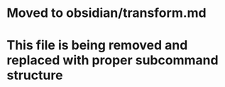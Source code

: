 # Moved to obsidian/transform.md
# This file is being removed and replaced with proper subcommand structure
